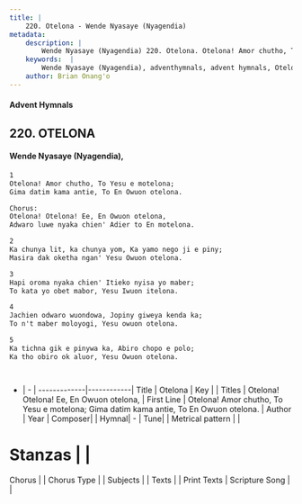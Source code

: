 ```yaml
---
title: |
    220. Otelona - Wende Nyasaye (Nyagendia)
metadata:
    description: |
        Wende Nyasaye (Nyagendia) 220. Otelona. Otelona! Amor chutho, To Yesu e motelona; Gima datim kama antie, To En Owuon otelona.  Chorus: Otelona! Otelona! Ee, En Owuon otelona, Adwaro luwe nyaka chien' Adier to En motelona.  
    keywords:  |
        Wende Nyasaye (Nyagendia), adventhymnals, advent hymnals, Otelona, Otelona! Amor chutho, To Yesu e motelona; Gima datim kama antie, To En Owuon otelona.. Otelona! Otelona! Ee, En Owuon otelona,
    author: Brian Onang'o
---
```


#### Advent Hymnals
## 220. OTELONA
####  Wende Nyasaye (Nyagendia),

```txt
1
Otelona! Amor chutho, To Yesu e motelona;
Gima datim kama antie, To En Owuon otelona.

Chorus:
Otelona! Otelona! Ee, En Owuon otelona,
Adwaro luwe nyaka chien' Adier to En motelona.

2
Ka chunya lit, ka chunya yom, Ka yamo nego ji e piny;
Masira dak oketha ngan' Yesu Owuon otelona.

3
Hapi oroma nyaka chien' Itieko nyisa yo maber;
To kata yo obet mabor, Yesu Iwuon itelona.

4
Jachien odwaro wuondowa, Jopiny giweya kenda ka;
To n't maber moloyogi, Yesu owuon otelona.

5
Ka tichna gik e pinywa ka, Abiro chopo e polo;
Ka tho obiro ok aluor, Yesu Owuon otelona.




```

- |   -  |
-------------|------------|
Title | Otelona |
Key |  |
Titles | Otelona! Otelona! Ee, En Owuon otelona, |
First Line | Otelona! Amor chutho, To Yesu e motelona; Gima datim kama antie, To En Owuon otelona. |
Author | 
Year | 
Composer| |
Hymnal|  - |
Tune|  |
Metrical pattern | |
# Stanzas |  |
Chorus |  |
Chorus Type |  |
Subjects | |
Texts |  |
Print Texts | 
Scripture Song |  |
    
